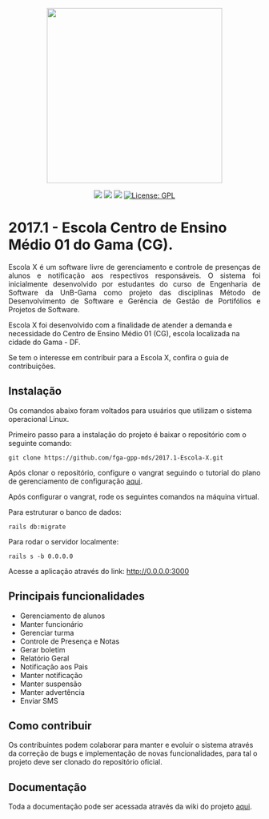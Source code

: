 <p align="center"><img src="https://raw.githubusercontent.com/wiki/fga-gpp-mds/2017.1-Escola-X/images/Logo_Escola_X.jpg" width="350px"></p>

<p align="center">
  <a href="https://codeclimate.com/github/fga-gpp-mds/2017.1-Escola-X"><img src="https://codeclimate.com/github/fga-gpp-mds/2017.1-Escola-X/badges/gpa.svg"></a>
  <a href="https://travis-ci.org/fga-gpp-mds/2017.1-Escola-X/"><img src="https://api.travis-ci.org/fga-gpp-mds/2017.1-Escola-X.svg?branch=master"></a>
  <a href="https://coveralls.io/github/fga-gpp-mds/2017.1-Escola-X"><img src="https://coveralls.io/repos/github/fga-gpp-mds/2017.1-Escola-X/badge.svg"></a>
  <a href="https://www.gnu.org/licenses/gpl-3.0.en.html"><img src="https://img.shields.io/aur/license/yaourt.svg" alt="License: GPL"></a>  
</p>


# 2017.1 - Escola Centro de Ensino Médio 01 do Gama (CG).

<p align="justify">Escola X é um software livre de gerenciamento e controle de presenças de alunos e notificação aos respectivos responsáveis. O sistema foi inicialmente desenvolvido por estudantes do curso de Engenharia de Software da UnB-Gama como projeto das disciplinas Método de Desenvolvimento de Software e Gerência de Gestão de Portifólios e Projetos de Software.</p>

Escola X foi desenvolvido com a finalidade de atender a demanda e necessidade do Centro de Ensino Médio 01 (CG), escola localizada na cidade do Gama - DF.

Se tem o interesse em contribuir para a Escola X, confira o guia de contribuições.


## Instalação

Os comandos abaixo foram voltados para usuários que utilizam o sistema operacional Linux.

Primeiro passo para a instalação do projeto é baixar o repositório com o seguinte comando:

```git clone https://github.com/fga-gpp-mds/2017.1-Escola-X.git```

<p align="justify">Após clonar o repositório, configure o vangrat seguindo o tutorial do plano de gerenciamento de configuração <a href="https://github.com/fga-gpp-mds/2017.1-Escola-X/wiki/Plano-de-Gerenciamento-de-Configura%C3%A7%C3%A3o#21-instala%C3%A7%C3%A3o-do-vagrant">aqui</a>.</p>

Após configurar o vangrat, rode os seguintes comandos na máquina virtual. 

Para estruturar o banco de dados: 

```rails db:migrate```

Para rodar o servidor localmente:

```rails s -b 0.0.0.0```

Acesse a aplicação através do link: http://0.0.0.0:3000


## Principais funcionalidades

- Gerenciamento de alunos
- Manter funcionário
- Gerenciar turma
- Controle de Presença e Notas
- Gerar boletim
- Relatório Geral
- Notificação aos Pais
- Manter notificação
- Manter suspensão
- Manter advertência
- Enviar SMS    

## Como contribuir

Os contribuintes podem colaborar para manter e evoluir o sistema através da correção de bugs e implementação de novas funcionalidades, para tal o projeto deve ser clonado do repositório oficial.

## Documentação 

Toda a documentação pode ser acessada através da wiki do projeto <a href="https://github.com/fga-gpp-mds/2017.1-Escola-X/wiki">aqui</a>.

